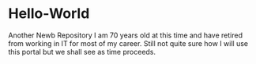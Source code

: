 # Hello-World
Another Newb Repository
I am 70 years old at this time and have retired from working in IT for most of my career.
Still not quite sure how I will use this portal but we shall see as time proceeds.
